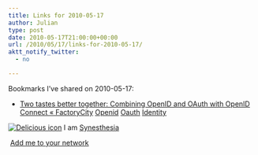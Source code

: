 ```yaml
---
title: Links for 2010-05-17
author: Julian
type: post
date: 2010-05-17T21:00:00+00:00
url: /2010/05/17/links-for-2010-05-17/
aktt_notify_twitter:
  - no

---
```

Bookmarks I&#8217;ve shared on 2010-05-17:

  * [Two tastes better together: Combining OpenID and OAuth with OpenID Connect &laquo; FactoryCity][1] 
    [Openid][2] [Oauth][3] [Identity][4] </li> </ul> 
    
    <p class="deliciouslink">
      <a href="http://del.icio.us/synesthesia" title="See all my bookmarks on del.icio.us"><img src="https://www.synesthesia.co.uk/images/deliciousicon.jpg" alt="Delicious icon" /></a>&nbsp;I am <a href="http://del.icio.us/synesthesia" title="See all my bookmarks on del.icio.us">Synesthesia</a>
    </p>
    
    <p class="deliciouslink">
      <a href="http://del.icio.us/network?add=synesthesia" title="Add me to your del.icio.us network"><img src="https://www.synesthesia.co.uk/images/add.gif" alt="" /></a>&nbsp;<a href="http://del.icio.us/network?add=synesthesia" title="Add me to your del.icio.us network">Add me to your network</a>
    </p>

 [1]: http://factoryjoe.com/blog/2010/05/16/combing-openid-and-oauth-with-openid-connect/
 [2]: http://delicious.com/synesthesia/Openid
 [3]: http://delicious.com/synesthesia/Oauth
 [4]: http://delicious.com/synesthesia/Identity
